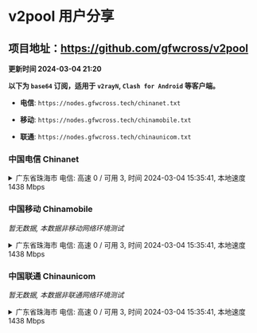 # v2pool 用户分享
## 项目地址：<https://github.com/gfwcross/v2pool>
**更新时间 2024-03-04 21:20**


**以下为 `base64` 订阅，适用于 `v2rayN`, `Clash for Android` 等客户端。**

- **电信**: `https://nodes.gfwcross.tech/chinanet.txt`

- **移动**: `https://nodes.gfwcross.tech/chinamobile.txt`

- **联通**: `https://nodes.gfwcross.tech/chinaunicom.txt`


### 中国电信 Chinanet
<details><summary>广东省珠海市 电信: 高速 0 / 可用 3, 时间 2024-03-04 15:35:41, 本地速度 1438 Mbps</summary><p>可用节点订阅：https://transfer.sh/adfxMfUfw5/running.txt<br>高速节点订阅：https://transfer.sh/pnxwoDMYw8/good.txt<br>低延迟节点订阅：https://transfer.sh/Pz2rMiJMcq/low_delay.txt</p></details>
<p></p>

### 中国移动 Chinamobile
<i>暂无数据, 本数据非移动网络环境测试</i>
<details><summary>广东省珠海市 电信: 高速 0 / 可用 3, 时间 2024-03-04 15:35:41, 本地速度 1438 Mbps</summary><p>可用节点订阅：https://transfer.sh/adfxMfUfw5/running.txt<br>高速节点订阅：https://transfer.sh/pnxwoDMYw8/good.txt<br>低延迟节点订阅：https://transfer.sh/Pz2rMiJMcq/low_delay.txt</p></details>
<p></p>

### 中国联通 Chinaunicom
<i>暂无数据, 本数据非联通网络环境测试</i>
<details><summary>广东省珠海市 电信: 高速 0 / 可用 3, 时间 2024-03-04 15:35:41, 本地速度 1438 Mbps</summary><p>可用节点订阅：https://transfer.sh/adfxMfUfw5/running.txt<br>高速节点订阅：https://transfer.sh/pnxwoDMYw8/good.txt<br>低延迟节点订阅：https://transfer.sh/Pz2rMiJMcq/low_delay.txt</p></details>
<p></p>